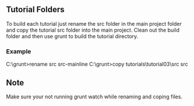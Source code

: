 ## Tutorial Folders
To build each tutorial just rename the src folder in the main project folder and copy the tutorial src folder into the main project.  Clean out the build folder and then use grunt to build the tutorial directory.

### Example
C:\grunt>rename src src-mainline
C:\grunt>copy tutorials\tutorial03\src src 


## Note
Make sure your not running grunt watch while renaming and coping files.